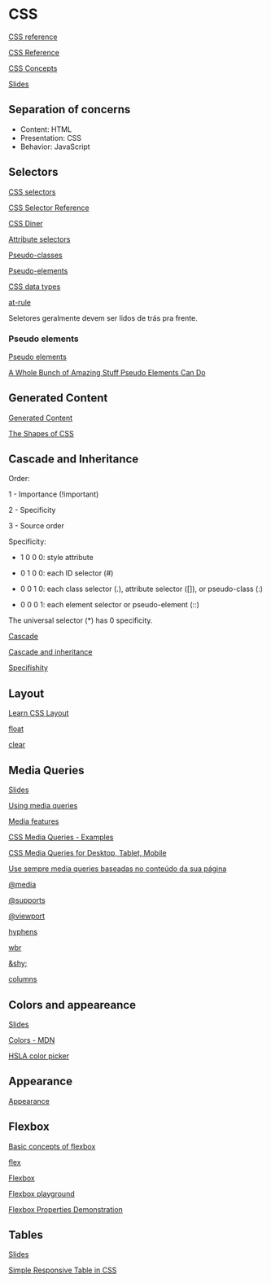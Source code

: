 # CSS

[CSS reference](https://developer.mozilla.org/en-US/docs/Web/CSS/Reference)

[CSS Reference](https://www.w3schools.com/cssref/)

[CSS Concepts](https://developer.mozilla.org/en-US/docs/Web/CSS/Reference#Concepts)

[Slides](https://estelle.github.io/cssmastery)

## Separation of concerns

- Content: HTML
- Presentation: CSS
- Behavior: JavaScript

## Selectors

[CSS selectors](https://developer.mozilla.org/en-US/docs/Web/CSS/CSS_Selectors)

[CSS Selector Reference](https://www.w3schools.com/cssref/css_selectors.asp)

[CSS Diner](https://flukeout.github.io/)

[Attribute selectors](https://developer.mozilla.org/en-US/docs/Web/CSS/Attribute_selectors#Syntax)

[Pseudo-classes](https://developer.mozilla.org/en-US/docs/Web/CSS/Pseudo-classes)

[Pseudo-elements](https://developer.mozilla.org/en-US/docs/Web/CSS/Pseudo-elements)

[CSS data types](https://developer.mozilla.org/en-US/docs/Web/CSS/CSS_Types)

[at-rule](https://developer.mozilla.org/en-US/docs/Web/CSS/At-rule)

Seletores geralmente devem ser lidos de trás pra frente.

### Pseudo elements

[Pseudo elements](https://developer.mozilla.org/en-US/docs/Web/CSS/Pseudo-elements)

[A Whole Bunch of Amazing Stuff Pseudo Elements Can Do](https://css-tricks.com/pseudo-element-roundup/)

## Generated Content

[Generated Content](https://estelle.github.io/cssmastery/generated)

[The Shapes of CSS](https://css-tricks.com/the-shapes-of-css/)

## Cascade and Inheritance

Order:

1 - Importance (!important)

2 - Specificity

3 - Source order

Specificity:

- 1 0 0 0: style attribute

- 0 1 0 0: each ID selector (#)

- 0 0 1 0: each class selector (.), attribute selector ([]), or pseudo-class (:)

- 0 0 0 1: each element selector or pseudo-element (::)

The universal selector (\*) has 0 specificity.

[Cascade](https://developer.mozilla.org/en-US/docs/Web/CSS/Cascade)

[Cascade and inheritance](https://developer.mozilla.org/en-US/docs/Learn/CSS/Introduction_to_CSS/Cascade_and_inheritance)

[Specifishity](http://specifishity.com/specifishity.pdf)

## Layout

[Learn CSS Layout](https://learnlayout.com/)

[float](https://developer.mozilla.org/en-US/docs/Web/CSS/float)

[clear](https://developer.mozilla.org/en-US/docs/Web/CSS/clear)

## Media Queries

[Slides](https://estelle.github.io/cssmastery/media)

[Using media queries](https://developer.mozilla.org/en-US/docs/Web/CSS/Media_Queries/Using_media_queries)

[Media features](https://developer.mozilla.org/en-US/docs/Web/CSS/@media#Media_features)

[CSS Media Queries - Examples](https://www.w3schools.com/css/css3_mediaqueries_ex.asp)

[CSS Media Queries for Desktop, Tablet, Mobile](https://gist.github.com/gokulkrishh/242e68d1ee94ad05f488)

[Use sempre media queries baseadas no conteúdo da sua página](http://sergiolopes.org/media-queries-conteudo/)

[@media](https://developer.mozilla.org/en-US/docs/Web/CSS/@media)

[@supports](https://developer.mozilla.org/en-US/docs/Web/CSS/@supports)

[@viewport](https://developer.mozilla.org/en-US/docs/Web/CSS/@viewport)

[hyphens](https://developer.mozilla.org/en-US/docs/Web/CSS/hyphens)

[wbr](https://developer.mozilla.org/en-US/docs/Web/HTML/Element/wbr)

[\&shy;](https://developer.mozilla.org/en-US/docs/Web/CSS/hyphens#Suggesting_line_break_opportunities)

[columns](https://developer.mozilla.org/en-US/docs/Web/CSS/columns)

## Colors and appeareance

[Slides](https://estelle.github.io/cssmastery/colors)

[Colors - MDN](https://developer.mozilla.org/en-US/docs/Web/CSS/color_value)

[HSLA color picker](http://www.standardista.com/hsla-color-picker/)

## Appearance

[Appearance](https://developer.mozilla.org/en-US/docs/Web/CSS/appearance)

## Flexbox

[Basic concepts of flexbox](https://developer.mozilla.org/en-US/docs/Web/CSS/CSS_Flexible_Box_Layout/Basic_Concepts_of_Flexbox)

[flex](https://developer.mozilla.org/en-US/docs/Web/CSS/flex)

[Flexbox](https://codepen.io/rikstar/post/flexbox)

[Flexbox playground](https://codepen.io/enxaneta/full/adLPwv/)

[Flexbox Properties Demonstration](https://codepen.io/justd/full/yydezN/)

## Tables

[Slides](https://estelle.github.io/cssmastery/tables)

[Simple Responsive Table in CSS](https://codepen.io/AllThingsSmitty/pen/MyqmdM)
